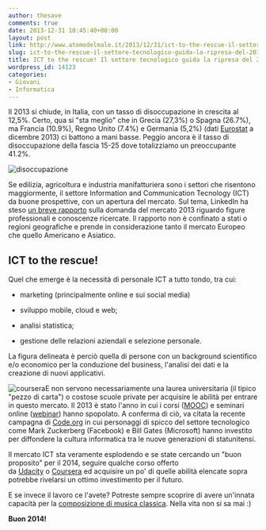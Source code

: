 ```yaml
---
author: thesave
comments: true
date: 2013-12-31 10:45:40+00:00
layout: post
link: http://www.atomodelmale.it/2013/12/31/ict-to-the-rescue-il-settore-tecnologico-guida-la-ripresa-del-2014/
slug: ict-to-the-rescue-il-settore-tecnologico-guida-la-ripresa-del-2014
title: ICT to the rescue! Il settore tecnologico guida la ripresa del 2014
wordpress_id: 14123
categories:
- Giovani
- Informatica
---
```


Il 2013 si chiude, in Italia, con un tasso di disoccupazione in crescita al 12,5%. Certo, qua si "sta meglio" che in Grecia (27,3%) o Spagna (26.7%), ma Francia (10.9%), Regno Unito (7.4%) e Germania (5,2%) (dati [Eurostat](https://www.google.it/publicdata/explore?ds=z8o7pt6rd5uqa6_&met_y=unemployment_rate) a dicembre 2013) ci battono a mani basse. Peggio ancora è il tasso di disoccupazione della fascia 15-25 dove totalizziamo un preoccupante 41.2%.

![disoccupazione](http://www.atomodelmale.it/wp-content/uploads/2013/12/disoccupazione.png)

Se edilizia, agricoltura e industria manifatturiera sono i settori che risentono maggiormente, il settore Information and Communication Tecnology (ICT) da buone prospettive, con un apertura del mercato. Sul tema, LinkedIn ha steso [un breve rapporto](http://blog.linkedin.com/2013/12/18/the-25-hottest-skills-that-got-people-hired-in-2013/?utm_source=buffer&utm_campaign=Buffer&utm_content=bufferc1275&utm_medium=twitter) sulla domanda del mercato 2013 riguardo figure professionali e conoscenze ricercate. Il rapporto non è confinato a stati o regioni geografiche e prende in considerazione tanto il mercato Europeo che quello Americano e Asiatico.




## ICT to the rescue!


Quel che emerge è la necessità di personale ICT a tutto tondo, tra cui:



	
  * marketing (principalmente online e sui social media)

	
  * sviluppo mobile, cloud e web;

	
  * analisi statistica;

	
  * gestione delle relazioni aziendali e selezione personale.


La figura delineata è perciò quella di persone con un background scientifico e/o economico per la conduzione del business, l'analisi dei dati e la creazione di nuovi applicativi.

![coursera](http://www.atomodelmale.it/wp-content/uploads/2013/12/coursera-300x214.jpg)E non servono necessariamente una laurea universitaria (il tipico "pezzo di carta") o costose scuole private per acquisire le abilità per entrare in questo mercato. Il 2013 è stato l'anno in cui i corsi ([MOOC](http://it.wikipedia.org/wiki/MOOC)) e seminari online ([webinar](http://it.wikipedia.org/wiki/Webinar)) hanno spopolato. A conferma di ciò, va citata la recente campagna di [Code.org](http://code.org/) in cui personaggi di spicco del settore tecnologico come Mark Zuckerberg (Facebook) e Bill Gates (Microsoft) hanno investito per diffondere la cultura informatica tra le nuove generazioni di statunitensi.

Il mercato ICT sta veramente esplodendo e se state cercando un "buon proposito" per il 2014, seguire qualche corso offerto da [Udacity](https://www.udacity.com/) o [Coursera](https://www.coursera.org/) ed acquisire un po' di quelle abilità elencate sopra potrebbe rivelarsi un ottimo investimento per il futuro.

E se invece il lavoro ce l'avete? Potreste sempre scoprire di avere un'innata capacità per la [composizione di musica classica](https://www.coursera.org/course/classicalcomp). Nella vita non si sa mai :)

**Buon 2014!**

